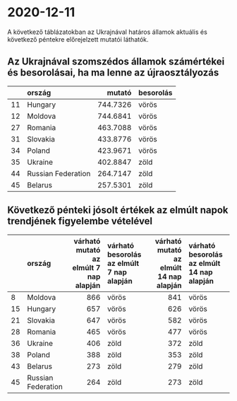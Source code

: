 # 2020-12-11
A következő táblázatokban az Ukrajnával határos államok aktuális és következő péntekre előrejelzett mutatói láthatók.
## Az Ukrajnával szomszédos államok számértékei és besorolásai, ha ma lenne az újraosztályozás

|   |ország             |   mutató|besorolás |
|:--|:------------------|--------:|:---------|
|11 |Hungary            | 744.7326|vörös     |
|12 |Moldova            | 744.6841|vörös     |
|27 |Romania            | 463.7088|vörös     |
|31 |Slovakia           | 433.8776|vörös     |
|34 |Poland             | 423.9671|vörös     |
|35 |Ukraine            | 402.8847|zöld      |
|44 |Russian Federation | 264.7147|zöld      |
|45 |Belarus            | 257.5301|zöld      |
## Következő pénteki jósolt értékek az elmúlt napok trendjének figyelembe vételével
|   |ország             | várható mutató az elmúlt 7 nap alapján|várható besorolás az elmúlt 7 nap alapján | várható mutató az elmúlt 14 nap alapján|várható besorolás az elmúlt 14 nap alapján |
|:--|:------------------|--------------------------------------:|:-----------------------------------------|---------------------------------------:|:------------------------------------------|
|8  |Moldova            |                                    866|vörös                                     |                                     841|vörös                                      |
|15 |Hungary            |                                    657|vörös                                     |                                     626|vörös                                      |
|21 |Slovakia           |                                    647|vörös                                     |                                     582|vörös                                      |
|28 |Romania            |                                    465|vörös                                     |                                     477|vörös                                      |
|36 |Ukraine            |                                    406|zöld                                      |                                     372|zöld                                       |
|38 |Poland             |                                    388|zöld                                      |                                     353|zöld                                       |
|43 |Belarus            |                                    273|zöld                                      |                                     279|zöld                                       |
|45 |Russian Federation |                                    264|zöld                                      |                                     273|zöld                                       |
